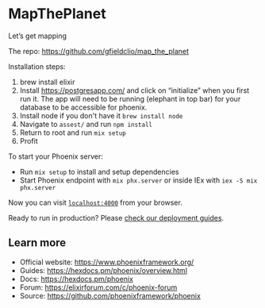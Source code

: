 # MapThePlanet

Let’s get mapping

The repo: https://github.com/gfieldclio/map_the_planet

Installation steps:

1. brew install elixir
2. Install https://postgresapp.com/ and click on “initialize” when you first run it. The app will need to be running (elephant in top bar) for your database to be accessible for phoenix.
3. Install node if you don't have it `brew install node`
4. Navigate to `assest/` and run `npm install`
5. Return to root and run `mix setup`
6. Profit

To start your Phoenix server:

- Run `mix setup` to install and setup dependencies
- Start Phoenix endpoint with `mix phx.server` or inside IEx with `iex -S mix phx.server`

Now you can visit [`localhost:4000`](http://localhost:4000) from your browser.

Ready to run in production? Please [check our deployment guides](https://hexdocs.pm/phoenix/deployment.html).

## Learn more

- Official website: https://www.phoenixframework.org/
- Guides: https://hexdocs.pm/phoenix/overview.html
- Docs: https://hexdocs.pm/phoenix
- Forum: https://elixirforum.com/c/phoenix-forum
- Source: https://github.com/phoenixframework/phoenix
